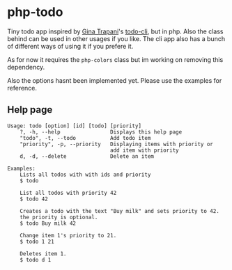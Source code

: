 # php-todo

Tiny todo app inspired by [Gina Trapani](http://ginatrapani.org/)'s [todo-cli](https://github.com/ginatrapani/todo.txt-cli), but in php. Also the
class behind can be used in other usages if you like. The cli app also
has a bunch of different ways of using it if you prefere it.

As for now it requires the `php-colors` class but im working on removing
this dependency.

Also the options hasnt been implemented yet. Please use the examples for
reference.

## Help page

    Usage: todo [option] [id] [todo] [priority]
        ?, -h, --help                Displays this help page
        "todo", -t, --todo           Add todo item
        "priority", -p, --priority   Displaying items with priority or
                                     add item with priority
        d, -d, --delete              Delete an item
    
    Examples:
        Lists all todos with with ids and priority
        $ todo
        
        List all todos with priority 42
        $ todo 42
        
        Creates a todo with the text "Buy milk" and sets priority to 42.
        the priority is optional.
        $ todo Buy milk 42
        
        Change item 1's priority to 21.
        $ todo 1 21
        
        Deletes item 1.
        $ todo d 1
